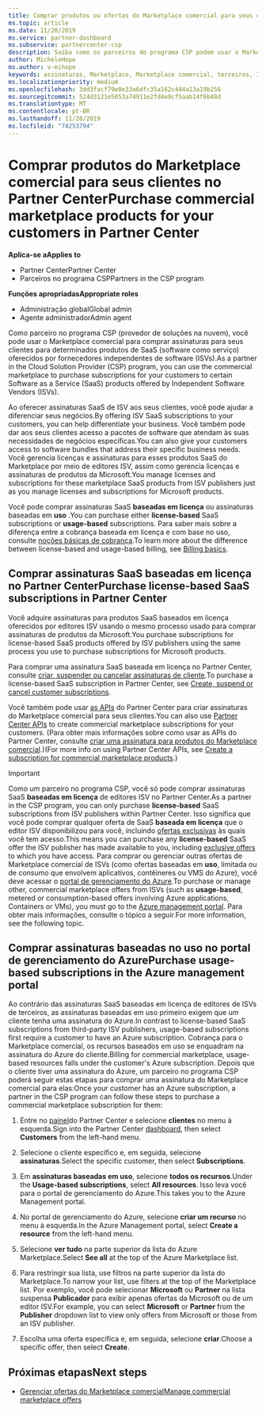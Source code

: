 ```yaml
---
title: Comprar produtos ou ofertas do Marketplace comercial para seus clientes | Centro de parceiros
ms.topic: article
ms.date: 11/20/2019
ms.service: partner-dashboard
ms.subservice: partnercenter-csp
description: Saiba como os parceiros do programa CSP podem usar o Marketplace do Partner Center para fazer compras de clientes de ofertas de SaaS de ISVs (fornecedores independentes de software).
author: MicheleHope
ms.author: v-mihope
keywords: assinaturas, Marketplace, Marketplace comercial, terceiros, ISV, ofertas de SaaS, programa de provedor de soluções na nuvem, comprar uma oferta, comprar uma assinatura
ms.localizationpriority: medium
ms.openlocfilehash: 3dd3facf79e0e33a6dfc35a162c444a13a19b256
ms.sourcegitcommit: 524d3121e5053a74911e2fd4e9cf5aab14f6b48d
ms.translationtype: MT
ms.contentlocale: pt-BR
ms.lasthandoff: 11/20/2019
ms.locfileid: "74253794"
---
```

# <a name="purchase-commercial-marketplace-products-for-your-customers-in-partner-center"></a><span data-ttu-id="cc8fa-104">Comprar produtos do Marketplace comercial para seus clientes no Partner Center</span><span class="sxs-lookup"><span data-stu-id="cc8fa-104">Purchase commercial marketplace products for your customers in Partner Center</span></span>

<span data-ttu-id="cc8fa-105">**Aplica-se a**</span><span class="sxs-lookup"><span data-stu-id="cc8fa-105">**Applies to**</span></span>

- <span data-ttu-id="cc8fa-106">Partner Center</span><span class="sxs-lookup"><span data-stu-id="cc8fa-106">Partner Center</span></span>
- <span data-ttu-id="cc8fa-107">Parceiros no programa CSP</span><span class="sxs-lookup"><span data-stu-id="cc8fa-107">Partners in the CSP program</span></span>

<span data-ttu-id="cc8fa-108">**Funções apropriadas**</span><span class="sxs-lookup"><span data-stu-id="cc8fa-108">**Appropriate roles**</span></span>

- <span data-ttu-id="cc8fa-109">Administração global</span><span class="sxs-lookup"><span data-stu-id="cc8fa-109">Global admin</span></span>
- <span data-ttu-id="cc8fa-110">Agente administrador</span><span class="sxs-lookup"><span data-stu-id="cc8fa-110">Admin agent</span></span>

<span data-ttu-id="cc8fa-111">Como parceiro no programa CSP (provedor de soluções na nuvem), você pode usar o Marketplace comercial para comprar assinaturas para seus clientes para determinados produtos de SaaS (software como serviço) oferecidos por fornecedores independentes de software (ISVs).</span><span class="sxs-lookup"><span data-stu-id="cc8fa-111">As a partner in the Cloud Solution Provider (CSP) program, you can use the commercial marketplace to purchase subscriptions for your customers to certain Software as a Service (SaaS) products offered by Independent Software Vendors (ISVs).</span></span> 

<span data-ttu-id="cc8fa-112">Ao oferecer assinaturas SaaS de ISV aos seus clientes, você pode ajudar a diferenciar seus negócios.</span><span class="sxs-lookup"><span data-stu-id="cc8fa-112">By offering ISV SaaS subscriptions to your customers, you can help differentiate your business.</span></span> <span data-ttu-id="cc8fa-113">Você também pode dar aos seus clientes acesso a pacotes de software que atendam às suas necessidades de negócios específicas.</span><span class="sxs-lookup"><span data-stu-id="cc8fa-113">You can also give your customers access to software bundles that address their specific business needs.</span></span> <span data-ttu-id="cc8fa-114">Você gerencia licenças e assinaturas para esses produtos SaaS do Marketplace por meio de editores ISV, assim como gerencia licenças e assinaturas de produtos da Microsoft.</span><span class="sxs-lookup"><span data-stu-id="cc8fa-114">You manage licenses and subscriptions for these marketplace SaaS products from ISV publishers just as you manage licenses and subscriptions for Microsoft products.</span></span>

<span data-ttu-id="cc8fa-115">Você pode comprar assinaturas SaaS **baseadas em licença** ou assinaturas baseadas em **uso** .</span><span class="sxs-lookup"><span data-stu-id="cc8fa-115">You can purchase either **license-based** SaaS subscriptions or **usage-based** subscriptions.</span></span> <span data-ttu-id="cc8fa-116">Para saber mais sobre a diferença entre a cobrança baseada em licença e com base no uso, consulte [noções básicas de cobrança](billing-basics.md).</span><span class="sxs-lookup"><span data-stu-id="cc8fa-116">To learn more about the difference between license-based and usage-based billing, see [Billing basics](billing-basics.md).</span></span>

## <a name="purchase-license-based-saas-subscriptions-in-partner-center"></a><span data-ttu-id="cc8fa-117">Comprar assinaturas SaaS baseadas em licença no Partner Center</span><span class="sxs-lookup"><span data-stu-id="cc8fa-117">Purchase license-based SaaS subscriptions in Partner Center</span></span>

<span data-ttu-id="cc8fa-118">Você adquire assinaturas para produtos SaaS baseados em licença oferecidos por editores ISV usando o mesmo processo usado para comprar assinaturas de produtos da Microsoft.</span><span class="sxs-lookup"><span data-stu-id="cc8fa-118">You purchase subscriptions for license-based SaaS products offered by ISV publishers using the same process you use to purchase subscriptions for Microsoft products.</span></span>

<span data-ttu-id="cc8fa-119">Para comprar uma assinatura SaaS baseada em licença no Partner Center, consulte [criar, suspender ou cancelar assinaturas de cliente](create-a-new-subscription.md#create-a-new-subscription).</span><span class="sxs-lookup"><span data-stu-id="cc8fa-119">To purchase a license-based SaaS subscription in Partner Center, see [Create, suspend or cancel customer subscriptions](create-a-new-subscription.md#create-a-new-subscription).</span></span>

<span data-ttu-id="cc8fa-120">Você também pode usar [as APIs](https://docs.microsoft.com/partner-center/develop/) do Partner Center para criar assinaturas do Marketplace comercial para seus clientes.</span><span class="sxs-lookup"><span data-stu-id="cc8fa-120">You can also use [Partner Center APIs](https://docs.microsoft.com/partner-center/develop/) to create commercial marketplace subscriptions for your customers.</span></span> <span data-ttu-id="cc8fa-121">(Para obter mais informações sobre como usar as APIs do Partner Center, consulte [criar uma assinatura para produtos do Marketplace comercial](https://docs.microsoft.com/partner-center/develop/create-subscription-azure-marketplace-products).)</span><span class="sxs-lookup"><span data-stu-id="cc8fa-121">(For more info on using Partner Center APIs, see [Create a subscription for commercial marketplace products](https://docs.microsoft.com/partner-center/develop/create-subscription-azure-marketplace-products).)</span></span>

>[!IMPORTANT]
> <span data-ttu-id="cc8fa-122">Como um parceiro no programa CSP, você só pode comprar assinaturas SaaS **baseadas em licença** de editores ISV no Partner Center.</span><span class="sxs-lookup"><span data-stu-id="cc8fa-122">As a partner in the CSP program, you can only purchase **license-based** SaaS subscriptions from ISV publishers within Partner Center.</span></span> <span data-ttu-id="cc8fa-123">Isso significa que você pode comprar qualquer oferta de SaaS **baseada em licença** que o editor ISV disponibilizou para você, incluindo [ofertas exclusivas](csp-commercial-marketplace-discover.md#learn-about-marketplace-exclusive-offers) às quais você tem acesso.</span><span class="sxs-lookup"><span data-stu-id="cc8fa-123">This means you can purchase any **license-based** SaaS offer the ISV publisher has made available to you, including [exclusive offers](csp-commercial-marketplace-discover.md#learn-about-marketplace-exclusive-offers) to which you have access.</span></span> <span data-ttu-id="cc8fa-124">Para comprar ou gerenciar outras ofertas de Marketplace comercial de ISVs (como ofertas baseadas em **uso**, limitada ou de consumo que envolvem aplicativos, contêineres ou VMS do Azure), você deve acessar o [portal de gerenciamento do Azure](https://portal.azure.com/).</span><span class="sxs-lookup"><span data-stu-id="cc8fa-124">To purchase or manage other, commercial marketplace offers from ISVs (such as **usage-based**, metered or consumption-based offers involving Azure applications, Containers or VMs), you must go to the [Azure management portal](https://portal.azure.com/).</span></span> <span data-ttu-id="cc8fa-125">Para obter mais informações, consulte o tópico a seguir.</span><span class="sxs-lookup"><span data-stu-id="cc8fa-125">For more information, see the following topic.</span></span>

## <a name="purchase-usage-based-subscriptions-in-the-azure-management-portal"></a><span data-ttu-id="cc8fa-126">Comprar assinaturas baseadas no uso no portal de gerenciamento do Azure</span><span class="sxs-lookup"><span data-stu-id="cc8fa-126">Purchase usage-based subscriptions in the Azure management portal</span></span>

<span data-ttu-id="cc8fa-127">Ao contrário das assinaturas SaaS baseadas em licença de editores de ISVs de terceiros, as assinaturas baseadas em uso primeiro exigem que um cliente tenha uma assinatura do Azure.</span><span class="sxs-lookup"><span data-stu-id="cc8fa-127">In contrast to license-based SaaS subscriptions from third-party ISV publishers, usage-based subscriptions first require a customer to have an Azure subscription.</span></span> <span data-ttu-id="cc8fa-128">Cobrança para o Marketplace comercial, os recursos baseados em uso se enquadram na assinatura do Azure do cliente.</span><span class="sxs-lookup"><span data-stu-id="cc8fa-128">Billing for commercial marketplace, usage-based resources falls under the customer's Azure subscription.</span></span> <span data-ttu-id="cc8fa-129">Depois que o cliente tiver uma assinatura do Azure, um parceiro no programa CSP poderá seguir estas etapas para comprar uma assinatura do Marketplace comercial para elas:</span><span class="sxs-lookup"><span data-stu-id="cc8fa-129">Once your customer has an Azure subscription, a partner in the CSP program can follow these steps to purchase a commercial marketplace subscription for them:</span></span>

1. <span data-ttu-id="cc8fa-130">Entre no [painel](https://partner.microsoft.com/dashboard)do Partner Center e selecione **clientes** no menu à esquerda.</span><span class="sxs-lookup"><span data-stu-id="cc8fa-130">Sign into the Partner Center [dashboard](https://partner.microsoft.com/dashboard), then select **Customers** from the left-hand menu.</span></span>

2. <span data-ttu-id="cc8fa-131">Selecione o cliente específico e, em seguida, selecione **assinaturas**.</span><span class="sxs-lookup"><span data-stu-id="cc8fa-131">Select the specific customer, then select **Subscriptions**.</span></span>  

3. <span data-ttu-id="cc8fa-132">Em **assinaturas baseadas em uso**, selecione **todos os recursos**.</span><span class="sxs-lookup"><span data-stu-id="cc8fa-132">Under the **Usage-based subscriptions**, select **All resources**.</span></span> <span data-ttu-id="cc8fa-133">Isso leva você para o portal de gerenciamento do Azure.</span><span class="sxs-lookup"><span data-stu-id="cc8fa-133">This takes you to the Azure Management portal.</span></span>

4. <span data-ttu-id="cc8fa-134">No portal de gerenciamento do Azure, selecione **criar um recurso** no menu à esquerda.</span><span class="sxs-lookup"><span data-stu-id="cc8fa-134">In the Azure Management portal, select **Create a resource** from the left-hand menu.</span></span>

5. <span data-ttu-id="cc8fa-135">Selecione **ver tudo** na parte superior da lista do Azure Marketplace.</span><span class="sxs-lookup"><span data-stu-id="cc8fa-135">Select **See all** at the top of the Azure Marketplace list.</span></span>

6. <span data-ttu-id="cc8fa-136">Para restringir sua lista, use filtros na parte superior da lista do Marketplace.</span><span class="sxs-lookup"><span data-stu-id="cc8fa-136">To narrow your list, use filters at the top of the Marketplace list.</span></span> <span data-ttu-id="cc8fa-137">Por exemplo, você pode selecionar **Microsoft** ou **Partner** na lista suspensa **Publicador** para exibir apenas ofertas da Microsoft ou de um editor ISV.</span><span class="sxs-lookup"><span data-stu-id="cc8fa-137">For example, you can select **Microsoft** or **Partner** from the **Publisher** dropdown list to view only offers from Microsoft or those from an ISV publisher.</span></span>

7. <span data-ttu-id="cc8fa-138">Escolha uma oferta específica e, em seguida, selecione **criar**.</span><span class="sxs-lookup"><span data-stu-id="cc8fa-138">Choose a specific offer, then select **Create**.</span></span>

## <a name="next-steps"></a><span data-ttu-id="cc8fa-139">Próximas etapas</span><span class="sxs-lookup"><span data-stu-id="cc8fa-139">Next steps</span></span>

- [<span data-ttu-id="cc8fa-140">Gerenciar ofertas do Marketplace comercial</span><span class="sxs-lookup"><span data-stu-id="cc8fa-140">Manage commercial marketplace offers</span></span>](csp-commercial-marketplace-purchase.md)